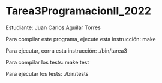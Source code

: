 # Tarea3ProgramacionII_2022
Estudiante: Juan Carlos Aguilar Torres

Para compilar este programa, ejecute esta instrucción:
make

Para ejecutar, corra esta instrucción:
./bin/tarea3

Para compilar los tests:
make test

Para ejecutar los tests:
./bin/tests